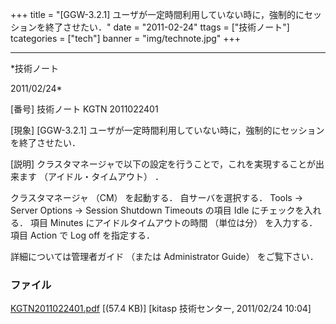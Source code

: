 ﻿+++
title = "[GGW-3.2.1] ユーザが一定時間利用していない時に，強制的にセッションを終了させたい．"
date = "2011-02-24"
ttags = ["技術ノート"]
tcategories = ["tech"]
banner = "img/technote.jpg"
+++

-----------------------------------------------------------------------------------------------------------------------------

*技術ノート

2011/02/24*


[番号]
技術ノート KGTN 2011022401

[現象]
[GGW-3.2.1]
ユーザが一定時間利用していない時に，強制的にセッションを終了させたい．

[説明]
クラスタマネージャで以下の設定を行うことで，これを実現することが出来ます
（アイドル・タイムアウト） ．

クラスタマネージャ （CM） を起動する．
自サーバを選択する．
Tools → Server Options → Session Shutdown
Timeouts の項目 Idle にチェックを入れる．
項目 Minutes にアイドルタイムアウトの時間 （単位は分） を入力する．
項目 Action で Log off を指定する．

詳細については管理者ガイド （または Administrator Guide） をご覧下さい．


### ファイル

 
 


[KGTN2011022401.pdf](http://techreport.kitasp.net/attachments/download/495/KGTN2011022401.pdf)
 [(57.4 KB)] [kitasp 技術センター, 2011/02/24
10:04]


 


 

